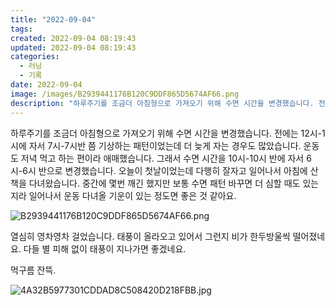 ```yaml
---
title: "2022-09-04"
tags:
created: 2022-09-04 08:19:43
updated: 2022-09-04 08:19:43
categories:
  - 러닝
  - 기록
date: 2022-09-04
image: /images/B2939441176B120C9DDF865D5674AF66.png
description: "하루주기를 조금더 아침형으로 가져오기 위해 수면 시간을 변경했습니다. 전에는 12시-1시에 자서 7시-7시반 쯤 기상하는 패턴이었는데 더 늦게 자는 경우도 많았습니다. 운동도 저녁 먹고 하는 편이라 애매했습니다. 그래서 수면 시간을 10시-10시 반에 자서 6시-6시 반으로 변경했습니다"
---
```


하루주기를 조금더 아침형으로 가져오기 위해 수면 시간을 변경했습니다. 
전에는 12시-1시에 자서 7시-7시반 쯤 기상하는 패턴이었는데 더 늦게 자는 경우도 많았습니다. 운동도 저녁 먹고 하는 편이라 애매했습니다. 그래서 수면 시간을 10시-10시 반에 자서 6시-6시 반으로 변경했습니다.
오늘이 첫날이었는데 다행히 잘자고 일어나서 아침에 산책을 다녀왔습니다. 중간에 몇번 깨긴 했지만 보통 수면 패턴 바꾸면 더 심할 때도 있는지라 일어나서 운동 다녀올 기운이 있는 정도면 좋은 것 같아요.

 
 ![B2939441176B120C9DDF865D5674AF66.png](/images/B2939441176B120C9DDF865D5674AF66.png)
 
 

열심히 영차영차 걸었습니다. 태풍이 올라오고 있어서 그런지 비가 한두방울씩 떨어졌네요. 다들 별 피해 없이 태풍이 지나가면 좋겠네요. 

먹구름 잔뜩.

 
 ![4A32B5977301CDDAD8C508420D218FBB.jpg](/images/4A32B5977301CDDAD8C508420D218FBB.jpg)

